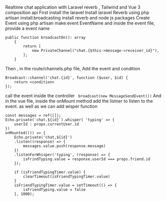 Realtime chat application with Laravel reverb , Tailwind and Vue 3 composition api
First install the laravel 
Install laravel Reverb using php artisan install:broadcasting install reverb and node js packages
Create Event using php artisan make:event EventName and inside the event file, provide a event name
```
public function broadcastOn(): array
    {
        return [
            new PrivateChannel("chat.{$this->message->receiver_id}"),
        ];
    }
```
Then , in the route/channels.php file, Add the event and condition 
```
Broadcast::channel('chat.{id}', function ($user, $id) {
    return <condition>
});
```
call the event inside the controller ``` broadcast(new MessageSendEvent())```
And in the vue file, inside the onMount method add the listner to listen to the event. as well as we can add wisper function
```
const messages = ref([]);
Echo.private(`chat.${id}`).whisper( 'typing' => {
    userId : props.currentUser.id
})
onMounted(()) => {
    Echo.private('chat,${id}')
    .listen((response) => {
        messages.value.push(response.message)
    })
    .listenForWhisper('typing', (response) => {
        isFrindTyping.value = response.userId === props.friend.id
    });

    if (isFriendTypingTimer.value) {
        clearTimeout(isFriendTypingTimer.value)
    }
    isFriendTypingTimer.value = setTimeout(() => {
        isFriendTyping.value = false
    }, 1000);
    
```
